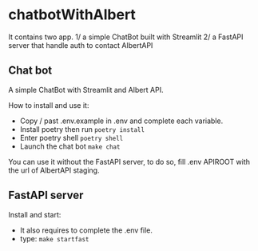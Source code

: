 # chatbotWithAlbert

It contains two app.
1/ a simple ChatBot built with Streamlit
2/ a FastAPI server that handle auth to contact AlbertAPI

## Chat bot

A simple ChatBot with Streamlit and Albert API.

How to install and use it:

* Copy / past .env.example in .env and complete each variable.
* Install poetry then run `poetry install`
* Enter poetry shell `poetry shell`
* Launch the chat bot `make chat`

 You can use it without the FastAPI server, to do so, fill .env APIROOT with the url of AlbertAPI staging.

## FastAPI server

Install and start:

* It also requires to complete the .env file.
* type: `make startfast`

